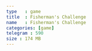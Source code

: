 ```yaml
---
type   : game
title  : Fisherman's Challenge
name   : Fisherman's Challenge
categories: [game]
telegram : 590
size : 174 MB
---
```



